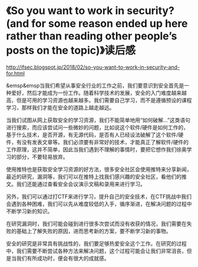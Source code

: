 # 《So you want to work in security? (and for some reason ended up here rather than reading other people’s posts on the topic)》读后感
<http://ifsec.blogspot.jp/2018/02/so-you-want-to-work-in-security-and-for.html>
<p>&emsp&emsp当我们希望从事安全行业的工作之前，我们要意识到安全首先是一种爱好，然后才能成为一份工作。随着科学技术的发展，安全的入门难度越来越高，但是可用的学习资源也越来越多。我们需要自己学习，而不是遵循预设的课程学习，那样我们才能在安全的道路上越走越远。</p>
<p>当我们试图从网上获取安全的学习资源，我们不能简单地用“如何破解...”这类语句进行搜索，而应该尝试问一些微妙的问题，比如说这个软件/硬件是如何工作的，基于什么技术，是否开源，有无源代码，是否有人已经设法破解了这个软件/硬件，有没有发表文章等。我们必须要有非常好的技术，才能真正了解软件/硬件的工作原理，这并不简单，因此当我们遇到不理解的事情时，要把它想作我们徐奥学习的部分，不要轻易放弃。</p>
<p>使用推特也是获取安全学习资源的好方法，很多安全社区会使用推特来分享新闻，最近的研究，漏洞等，我们可以在推特上找我们感兴趣的安全社区，看他们的推文。我们还能通过查看安全会议演示文稿和录用来进行学习。</p>
<p>另外，我们可以通过打CTF来进行学习，提升自己的安全技术，在CTF挑战中我们会遇到各种困难，我们可以先从难度较低的入手，循序渐进，在解决问题的过程中不断学习新的知识。</p>
<p>在研究漏洞时，我们可能会碰到进行很多次尝试而没有收获的情况，我们需要在失败的基础上了解失败的原因，进而思考新的方案，要不断学习新的事物。</p>
<p>安全的研究是非常具有挑战性的，我们要足够热爱安全这个工作。在研究的过程中，我们需要不断尝试各种方法来解决问题，这个过程可能会让我们非常沮丧，但是当我们有所成功时，便会有很大的成就感。</p>
